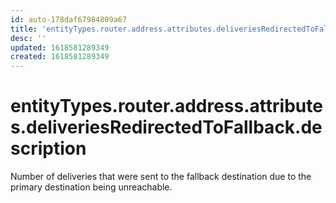 ```yaml
---
id: auto-178daf67984809a67
title: 'entityTypes.router.address.attributes.deliveriesRedirectedToFallback.description'
desc: ''
updated: 1618581289349
created: 1618581289349
---
```

# entityTypes.router.address.attributes.deliveriesRedirectedToFallback.description

Number of deliveries that were sent to the fallback destination due to the primary destination being unreachable.